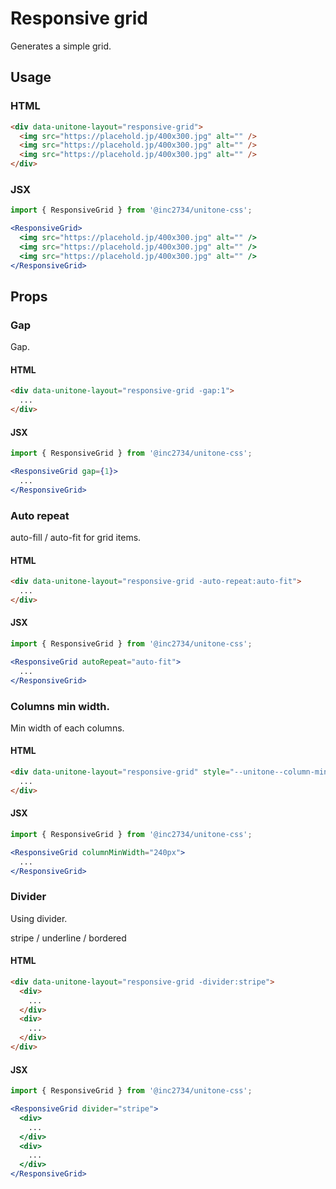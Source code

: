 # Responsive grid

Generates a simple grid.

## Usage

### HTML

```html
<div data-unitone-layout="responsive-grid">
  <img src="https://placehold.jp/400x300.jpg" alt="" />
  <img src="https://placehold.jp/400x300.jpg" alt="" />
  <img src="https://placehold.jp/400x300.jpg" alt="" />
</div>
```

### JSX

```jsx
import { ResponsiveGrid } from '@inc2734/unitone-css';

<ResponsiveGrid>
  <img src="https://placehold.jp/400x300.jpg" alt="" />
  <img src="https://placehold.jp/400x300.jpg" alt="" />
  <img src="https://placehold.jp/400x300.jpg" alt="" />
</ResponsiveGrid>
```

## Props

### Gap

Gap.

#### HTML

```html
<div data-unitone-layout="responsive-grid -gap:1">
  ...
</div>
```

#### JSX

```jsx
import { ResponsiveGrid } from '@inc2734/unitone-css';

<ResponsiveGrid gap={1}>
  ...
</ResponsiveGrid>
```

### Auto repeat

auto-fill / auto-fit for grid items.

#### HTML

```html
<div data-unitone-layout="responsive-grid -auto-repeat:auto-fit">
  ...
</div>
```

#### JSX

```jsx
import { ResponsiveGrid } from '@inc2734/unitone-css';

<ResponsiveGrid autoRepeat="auto-fit">
  ...
</ResponsiveGrid>
```

### Columns min width.

Min width of each columns.

#### HTML

```html
<div data-unitone-layout="responsive-grid" style="--unitone--column-min-width: 240px">
  ...
</div>
```

#### JSX

```jsx
import { ResponsiveGrid } from '@inc2734/unitone-css';

<ResponsiveGrid columnMinWidth="240px">
  ...
</ResponsiveGrid>
```

### Divider

Using divider.

stripe / underline / bordered

#### HTML

```html
<div data-unitone-layout="responsive-grid -divider:stripe">
  <div>
    ...
  </div>
  <div>
    ...
  </div>
</div>
```

#### JSX

```jsx
import { ResponsiveGrid } from '@inc2734/unitone-css';

<ResponsiveGrid divider="stripe">
  <div>
    ...
  </div>
  <div>
    ...
  </div>
</ResponsiveGrid>
```

